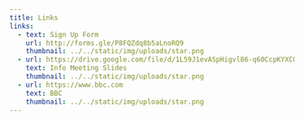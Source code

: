 ```yaml
---
title: Links
links:
  - text: Sign Up Form
    url: http://forms.gle/P8FQZdq8b5aLnoRQ9
    thumbnail: ../../static/img/uploads/star.png
  - url: https://drive.google.com/file/d/1L59J1evASpHigvl86-q60CcpKYXCQpE3/view
    text: Info Meeting Slides
    thumbnail: ../../static/img/uploads/star.png
  - url: https://www.bbc.com
    text: BBC
    thumbnail: ../../static/img/uploads/star.png
---
```

